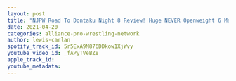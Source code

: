 ```yaml
---
layout: post
title: "NJPW Road To Dontaku Night 8 Review! Huge NEVER Openweight 6 Man Title Main Event!"
date: 2021-04-20
categories: alliance-pro-wrestling-network
author: lewis-carlan
spotify_track_id: 5r5ExA9M876DDkow1XjWvy
youtube_video_id: _fAPyTVeBZ8
apple_track_id: 
youtube_metadata: 
---
```

